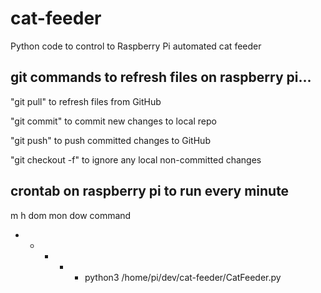 # cat-feeder
Python code to control to Raspberry Pi automated cat feeder

## git commands to refresh files on raspberry pi...

"git pull" to refresh files from GitHub

"git commit" to commit new changes to local repo

"git push" to push committed changes to GitHub

"git checkout -f" to ignore any local non-committed changes

## crontab on raspberry pi to run every minute
m h  dom mon dow   command
* * * * * python3 /home/pi/dev/cat-feeder/CatFeeder.py
